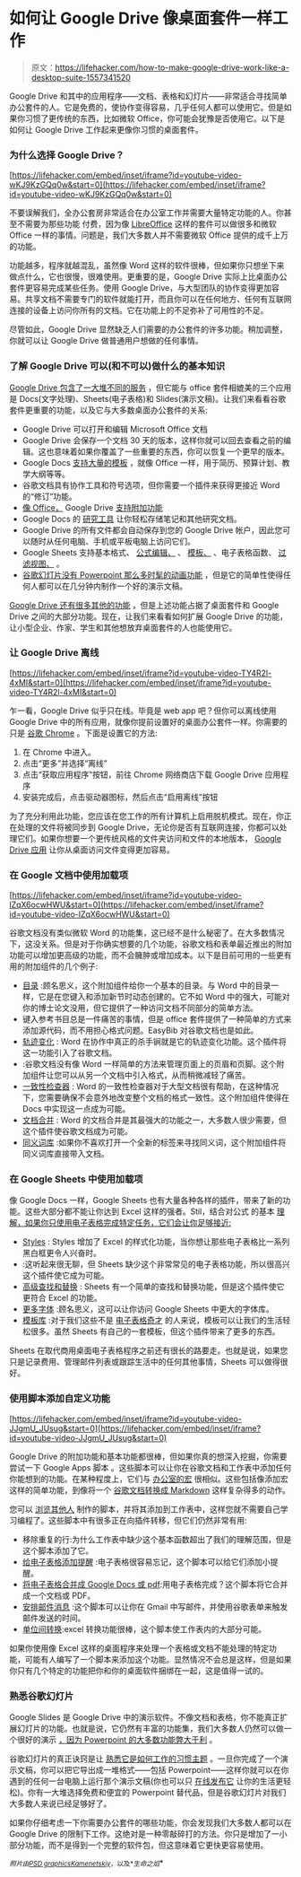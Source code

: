 # 如何让 Google Drive 像桌面套件一样工作

> 原文：<https://lifehacker.com/how-to-make-google-drive-work-like-a-desktop-suite-1557341520>

Google Drive 和其中的应用程序——文档、表格和幻灯片——非常适合寻找简单办公套件的人。它是免费的，使协作变得容易，几乎任何人都可以使用它。但是如果你习惯了更传统的东西，比如微软 Office，你可能会犹豫是否使用它。以下是如何让 Google Drive 工作起来更像你习惯的桌面套件。



### 为什么选择 Google Drive？

 [https://lifehacker.com/embed/inset/iframe?id=youtube-video-wKJ9KzGQq0w&start=0](https://lifehacker.com/embed/inset/iframe?id=youtube-video-wKJ9KzGQq0w&start=0) 

不要误解我们，全办公套房非常适合在办公室工作并需要大量特定功能的人。你甚至不需要为那些功能 付费，因为像 [LibreOffice](https://www.libreoffice.org/) 这样的套件可以做很多和微软 Office 一样的事情。问题是，我们大多数人并不需要微软 Office 提供的成千上万的功能。

功能越多，程序就越混乱，虽然像 Word 这样的软件很棒，但如果你只想坐下来做点什么，它也很慢，很难使用。更重要的是，Google Drive 实际上比桌面办公套件更容易完成某些任务。使用 Google Drive，与大型团队的协作变得更加容易。共享文档不需要专门的软件就能打开，而且你可以在任何地方、任何有互联网连接的设备上访问你所有的文档。它在功能上的不足弥补了可用性的不足。

尽管如此，Google Drive 显然缺乏人们需要的办公套件的许多功能。稍加调整，你就可以让 Google Drive 做普通用户想做的任何事情。

### 了解 Google Drive 可以(和不可以)做什么的基本知识

[Google Drive 包含了一大堆不同的服务](http://www.google.com/drive/using-drive/) ，但它能与 office 套件相媲美的三个应用是 Docs(文字处理)、Sheets(电子表格)和 Slides(演示文稿)。让我们来看看谷歌套件更重要的功能，以及它与大多数桌面办公套件的关系:

*   Google Drive 可以打开和编辑 Microsoft Office 文档
*   Google Drive 会保存一个文档 30 天的版本，这样你就可以回去查看之前的编辑。这也意味着如果你覆盖了一些重要的东西，你可以恢复一个更早的版本。
*   Google Docs [支持大量的模板](https://drive.google.com/templates#) ，就像 Office 一样，用于简历、预算计划、教学大纲等等。
*   谷歌文档具有协作工具和符号选项，但你需要一个插件来获得更接近 Word 的“修订”功能。
*   [像 Office，](http://lifehacker.com/seven-free-add-ins-and-apps-to-supercharge-microsoft-of-1188213368/all) Google Drive [支持附加功能](https://lifehacker.com/the-best-add-ons-for-google-drive-1541643206)
*   Google Docs 的 [研究工具](https://support.google.com/drive/answer/2481802?hl=en) 让你轻松存储笔记和其他研究文档。
*   Google Drive 的所有文件都会自动保存到您的 Google Drive 帐户，因此您可以随时从任何电脑、手机或平板电脑上访问它们。
*   Google Sheets 支持基本格式、 [公式编辑、](https://support.google.com/drive/answer/3316222) 、 [模板、](https://drive.google.com/templates?type=spreadsheets&sort=hottest&view=public#) 、电子表格函数、 [过滤视图、](https://support.google.com/drive/answer/3540681) 。
*   [谷歌幻灯片没有 Powerpoint 那么多时髦的动画功能](https://support.google.com/drive/answer/1685857?hl=en) ，但是它的简单性使得任何人都可以在几分钟内制作一个好的演示文稿。

[Google Drive 还有很多其他的功能](https://support.google.com/drive/topic/2811739?hl=en&ref_topic=2799627) ，但是上述功能占据了桌面套件和 Google Drive 之间的大部分功能。现在，让我们来看看如何扩展 Google Drive 的功能，让小型企业、作家、学生和其他想放弃桌面套件的人也能使用它。

### 让 Google Drive 离线

 [https://lifehacker.com/embed/inset/iframe?id=youtube-video-TY4R2l-4xMI&start=0](https://lifehacker.com/embed/inset/iframe?id=youtube-video-TY4R2l-4xMI&start=0) 

乍一看，Google Drive 似乎只在线。毕竟是 web app 吧？但你可以离线使用 Google Drive 中的所有应用，就像你提前设置好的桌面办公套件一样。你需要的只是 [谷歌 Chrome](https://www.google.com/intl/en/chrome/browser/) 。下面是设置它的方法:

1.  在 Chrome 中进入。
2.  点击“更多”并选择“离线”
3.  点击“获取应用程序”按钮，前往 Chrome 网络商店下载 Google Drive 应用程序
4.  安装完成后，点击驱动器图标，然后点击“启用离线”按钮

为了充分利用此功能，您应该在您工作的所有计算机上启用脱机模式。现在，你正在处理的文件将被同步到 Google Drive，无论你是否有互联网连接，你都可以处理它们。如果你想要一个更传统风格的文件夹访问和文件的本地版本， [Google Drive 应用](https://tools.google.com/dlpage/drive/?hl=en) 让你从桌面访问文件变得更加容易。

### 在 Google 文档中使用加载项

 [https://lifehacker.com/embed/inset/iframe?id=youtube-video-lZqX6ocwHWU&start=0](https://lifehacker.com/embed/inset/iframe?id=youtube-video-lZqX6ocwHWU&start=0) 

谷歌文档没有类似微软 Word 的功能集，这已经不是什么秘密了。在大多数情况下，这没关系。但是对于你确实想要的几个功能，谷歌文档和表单最近推出的附加功能可以增加更高级的功能，而不会臃肿或增加成本。以下是目前可用的一些更有用的附加组件的几个例子:

*   [目录](https://chrome.google.com/webstore/detail/table-of-contents/ickpeaanccmmabadbfiknbobkmkdnnaj?utm_source=permalink) :顾名思义，这个附加组件给你一个基本的目录。与 Word 中的目录一样，它是在您键入和添加新节时动态创建的。它不如 Word 中的强大，可能对你的博士论文没用，但它提供了一种访问文档不同部分的简单方法。
*   键入参考书目总是一件痛苦的事情，但是 office 套件提供了一种简单的方式来添加源代码，而不用担心格式问题。EasyBib 对谷歌文档也是如此。
*   [轨迹变化](https://chrome.google.com/webstore/detail/track-changes/pgjeblaieehjmmahlikmifaggjckpcnp?utm_source=permalink) : Word 在协作中真正的杀手锏就是它的轨迹变化功能。这个插件将这一功能引入了谷歌文档。
*   :谷歌文档没有像 Word 一样简单的方法来管理页面上的页眉和页脚。这个附加组件让您可以从另一个文档中引入格式，从而稍微减轻了痛苦。
*   [一致性检查器](https://chrome.google.com/webstore/detail/consistency-checker/lhciieppkgcedigcpofgghdjecdinfgg?utm_source=permalink) : Word 的一致性检查器对于大型文档很有帮助，在这种情况下，您需要确保不会意外地改变整个文档的格式一致性。这个附加组件使得在 Docs 中实现这一点成为可能。
*   [文档合并](https://chrome.google.com/webstore/detail/documentmerge-by-pandadoc/bfcfcgpdofganbehkmbdofgmifdgbmdn?utm_source=permalink) : Word 的文档合并是其最强大的功能之一，大多数人很少需要，但这个插件使谷歌文档成为可能。
*   [同义词库](https://chrome.google.com/webstore/detail/thesaurus/lhbmnjfnkboeekbaogpphjjmippkmihm?utm_source=permalink) :如果你不喜欢打开一个全新的标签来寻找同义词，这个附加组件将同义词库直接带入文档。

### 在 Google Sheets 中使用加载项

像 Google Docs 一样，Google Sheets 也有大量各种各样的插件，带来了新的功能。这些大部分都不能让你达到 Excel 这样的强者。Stil，结合对公式 的基本 [理解，如果你只使用电子表格完成特定任务，它们会让你足够接近:](https://support.google.com/drive/table/25273?hl=en)

*   [Styles](https://chrome.google.com/webstore/detail/styles/nkhhmdlcfanccpjadngacgjgecfbheje?utm_source=permalink) : Styles 增加了 Excel 的样式化功能，当你想让那些电子表格比一系列黑白框更令人兴奋时。
*   :这听起来很无聊，但 Sheets 缺少这个非常常见的电子表格功能，所以很高兴这个插件使它成为可能。
*   [高级查找和替换](https://chrome.google.com/webstore/detail/advanced-find-and-replace/gdjlbafkoaciknlpkmiedbgnlfglcpmb?utm_source=permalink) : Sheets 有一个简单的查找和替换功能，但是这个插件使它更符合 Excel 的功能。
*   [更多字体](https://chrome.google.com/webstore/detail/more-fonts/jcknpndapmfpoepnpnimalmnjbmhofij?utm_source=permalink) :顾名思义，这可以让你访问 Google Sheets 中更大的字体库。
*   [模板库](https://chrome.google.com/webstore/detail/template-gallery/hcpojkandgeeicgaglamgmajpdlfnnij?utm_source=permalink) :对于我们这些不是 [电子表格奇才](http://lifehacker.com/four-skills-that-will-turn-you-into-a-spreadsheet-ninj-1525058930) 的人来说，模板可以让我们的生活轻松很多。虽然 Sheets 有自己的一套模板，但这个插件带来了更多的东西。

Sheets 在取代商用桌面电子表格程序之前还有很长的路要走。也就是说，如果您只是记录费用、管理邮件列表或跟踪生活中的任何其他事情，Sheets 可以做得很好。

### 使用脚本添加自定义功能

 [https://lifehacker.com/embed/inset/iframe?id=youtube-video-JJgmU_JUsug&start=0](https://lifehacker.com/embed/inset/iframe?id=youtube-video-JJgmU_JUsug&start=0) 

Google Drive 的附加功能和基本功能都很棒，但如果你真的想深入挖掘，你需要尝试一下 Google Apps 脚本 。这些脚本可以让你在谷歌文档和工作表中添加任何你能想到的功能。在某种程度上，它们与 [办公室的宏](http://office.microsoft.com/en-us/support/using-macros-to-speed-up-your-work-HA001019230.aspx) 很相似。这些包括像添加宏这样的简单功能，到像将一个 [谷歌文档转换成 Markdown](http://lifehacker.com/this-script-converts-google-documents-to-markdown-for-e-511746113/all) 这样复杂得多的动作。

您可以 [浏览其他人](https://developers.google.com/apps-script/publishing_gallery?hl=en#installing_a_script_from_the_gallery) 制作的脚本，并将其添加到工作表中，这样您就不需要自己学习编程了。这些脚本中有很多正在向插件转移，但它们仍然非常有用:

*   移除重复的行:为什么工作表中缺少这个基本函数超出了我们的理解范围，但是这个脚本添加了它。
*   [给电子表格添加提醒](https://docs.google.com/document/d/1IbCbxutPxqE9vIJV5jXNghPXQzu7rCtXY05oAH9nnA0/edit) :电子表格很容易忘记，这个脚本可以给它们添加小提醒。
*   [将电子表格合并成 Google Docs 或 pdf](http://cloudlab.newvisions.org/scripts/autocrat):用电子表格完成？这个脚本将它合并成一个文档或 PDF。
*   [安排邮件消息](http://www.labnol.org/internet/schedule-gmail-send-later/24867/) :这个脚本可以让你在 Gmail 中写邮件，并使用谷歌表单来触发邮件发送的时间。
*   [单位间转换](https://drive.google.com/previewtemplate?id=0AjbZnjlHMPF0dHpEczJZbTVjZnkzYjBzUWEyTTBQdnc&mode=public#):excel 转换功能很棒，这个脚本使工作表内的大部分可能。

如果你使用像 Excel 这样的桌面程序来处理一个表格或文档不能处理的特定功能，可能有人编写了一个脚本来添加这个功能。显然情况不会总是这样，但是如果你只有几个特定的功能把你和你的桌面软件捆绑在一起，这是值得一试的。

### 熟悉谷歌幻灯片

Google Slides 是 Google Drive 中的演示软件。不像文档和表格，你不能真正扩展幻灯片的功能。也就是说，它仍然有丰富的功能集，我们大多数人仍然可以做一个很好的演示 [，因为 Powerpoint 的大多数功能弊大于利](https://lifehacker.com/how-can-i-make-my-powerpoint-presentations-amazing-507552122) 。

谷歌幻灯片的真正诀窍是让 [熟悉它是如何工作的](https://support.google.com/drive/answer/126127?hl=en&ref_topic=19431&rd=1)[习惯主题](https://support.google.com/drive/answer/1694986) 。一旦你完成了一个演示文稿，你可以把它导出成一堆格式——包括 Powerpoint——这样你就可以在你遇到的任何一台电脑上运行那个演示文稿(你也可以只 [在线发布它](https://support.google.com/drive/answer/134641?hl=en&ref_topic=19438) 让你的生活更轻松)。你有一大堆选择免费和便宜的 Powerpoint 替代品，但是谷歌幻灯片对我们大多数人来说已经足够好了。

如果你仔细考虑一下你需要办公套件的哪些功能，你会发现我们大多数人都可以在 Google Drive 的限制下工作。这绝对是一种零敲碎打的方法。你只是增加了一小部分功能，而不是得到一个完整的软件包，但这意味着它更快更容易使用。

<small>*照片由*</small>[<small>*PSD graphics*</small>](http://www.psdgraphics.com/file/3d-box.jpg)<small></small>*[<small>*Kamenetskiy*</small>](http://www.shutterstock.com/pic.mhtml?id=113782171&src=id)<small>*，以及*</small><small>*生命之焰*</small>*